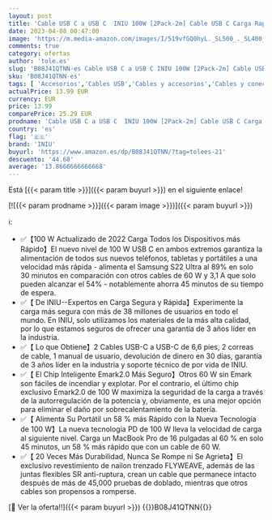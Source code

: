 ```yaml
---
layout: post
title: 'Cable USB C a USB C  INIU 100W [2Pack-2m] Cable USB C Carga Rapida PD 5A QC 4.0 Cable Tipo C Nylon para MacBook Pro 2020 Samsung S22 Ultra iPad Air Google Pixel 7 Xiaomi 11 Huawei P30 Steam Deck PS5'
date: 2023-04-08 00:47:00
image: 'https://m.media-amazon.com/images/I/519vfGQ0hyL._SL500_._SL400_.jpg'
comments: true
category: ofertas
author: 'tole.es'
slug: 'B08J41QTNN-es Cable USB C a USB C INIU 100W [2Pack-2m] Cable USB C Carga...'
sku: 'B08J41QTNN-es'
tags: [ 'Accesorios','Cables USB','Cables y accesorios','Cables y conectores','Informática','iniu','ipad','🇪🇸', ]
actualPrice: 13.99 EUR
currency: EUR
price: 13.99
comparePrice: 25.29 EUR
prodname: 'Cable USB C a USB C  INIU 100W [2Pack-2m] Cable USB C Carga Rapida PD 5A QC 4.0 Cable Tipo C Nylon para MacBook Pro 2020 Samsung S22 Ultra iPad Air Google Pixel 7 Xiaomi 11 Huawei P30 Steam Deck PS5'
country: 'es'
flag: '🇪🇸'
brand: 'INIU'
buyurl: 'https://www.amazon.es/dp/B08J41QTNN/?tag=tolees-21'
descuento: '44.68'
average: '13.8666666666668'
---
```


Está [{{< param title >}}]({{< param buyurl >}}) en el siguiente enlace!

[![{{< param prodname >}}]({{< param image >}})]({{< param buyurl >}})

ℹ️:

- ✅【100 W Actualizado de 2022 Carga Todos los Dispositivos más Rápido】El nuevo nivel de 100 W USB C en ambos extremos garantiza la alimentación de todos sus nuevos teléfonos, tabletas y portátiles a una velocidad más rápida - alimenta el Samsung S22 Ultra al 89% en solo 30 minutos en comparación con otros cables de 60 W y 3,1 A que solo pueden alcanzar el 54% - notablemente ahorra 45 minutos de su tiempo de espera.
- ✅【 De INIU--Expertos en Carga Segura y Rápida】Experimente la carga más segura con más de 38 millones de usuarios en todo el mundo. En INIU, solo utilizamos los materiales de la más alta calidad, por lo que estamos seguros de ofrecer una garantía de 3 años líder en la industria.
- ✅【 Lo que Obtiene】2 Cables USB-C a USB-C de 6,6 pies, 2 correas de cable, 1 manual de usuario, devolución de dinero en 30 días, garantía de 3 años líder en la industria y soporte técnico de por vida de INIU.
- ✅【 El Chip Inteligente Emark2.0 Más Seguro】Otros 60 W sin Emark son fáciles de incendiar y explotar. Por el contrario, el último chip exclusivo Emark2.0 de 100 W maximiza la seguridad de la carga a través de la autorregulación de la potencia y, obviamente, es una mejor opción para eliminar el daño por sobrecalentamiento de la batería.
- ✅【 Alimenta Su Portátil un 58 % más Rápido con la Nueva Tecnología de 100 W】La nueva tecnología PD de 100 W lleva la velocidad de carga al siguiente nivel. Carga un MacBook Pro de 16 pulgadas al 60 % en solo 45 minutos, un 58 % más rápido que con un cable de 60 W.
- ✅【 20 Veces Más Durabilidad, Nunca Se Rompe ni Se Agrieta】El exclusivo revestimiento de nailon trenzado FLYWEAVE, además de las juntas flexibles SR anti-ruptura, crean un cable que permanece intacto después de más de 45,000 pruebas de doblado, mientras que otros cables son propensos a romperse.

[🛒 Ver la oferta!!]({{< param buyurl >}})
{{<world>}}B08J41QTNN{{</world>}}
